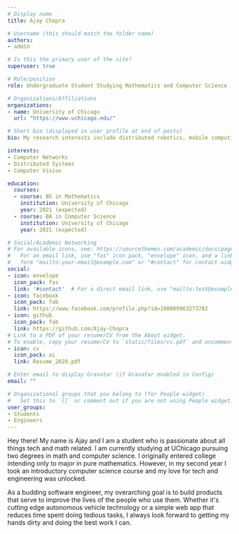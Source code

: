 ```yaml
---
# Display name
title: Ajay Chopra

# Username (this should match the folder name)
authors:
- admin

# Is this the primary user of the site?
superuser: true

# Role/position
role: Undergraduate Student Studying Mathematics and Computer Science

# Organizations/Affiliations
organizations:
- name: University of Chicago
  url: "https://www.uchicago.edu/"

# Short bio (displayed in user profile at end of posts)
bio: My research interests include distributed robotics, mobile computing and programmable matter.

interests:
- Computer Networks
- Distributed Systems
- Computer Vision

education:
  courses:
  - course: BS in Mathematics
    institution: University of Chicago
    year: 2021 (expected)
  - course: BA in Computer Science
    institution: University of Chicago
    year: 2021 (expected)

# Social/Academic Networking
# For available icons, see: https://sourcethemes.com/academic/docs/page-builder/#icons
#   For an email link, use "fas" icon pack, "envelope" icon, and a link in the
#   form "mailto:your-email@example.com" or "#contact" for contact widget.
social:
- icon: envelope
  icon_pack: fas
  link: '#contact'  # For a direct email link, use "mailto:test@example.org".
- icon: facebook
  icon_pack: fab
  link: https://www.facebook.com/profile.php?id=100009963273782
- icon: github
  icon_pack: fab
  link: https://github.com/Ajay-Chopra
# Link to a PDF of your resume/CV from the About widget.
# To enable, copy your resume/CV to `static/files/cv.pdf` and uncomment the lines below.
- icon: cv
  icon_pack: ai
  link: Resume_2020.pdf

# Enter email to display Gravatar (if Gravatar enabled in Config)
email: ""

# Organizational groups that you belong to (for People widget)
#   Set this to `[]` or comment out if you are not using People widget.
user_groups:
- Students
- Engineers
---
```


Hey there! My name is Ajay and I am a student who is passionate about all things
tech and math related. I am currently studying at UChicago pursuing two degrees
in math and computer science. I originally entered college intending only to major
in pure mathematics. However, in my second year I took an introductory computer science course
and my love for tech and engineering was unlocked.

As a budding software engineer, my overarching goal is to build products that serve
to improve the lives of the people who use them. Whether it's cutting edge autonomous vehicle
technology or a simple web app that reduces time spent doing tedious tasks, I always look
forward to getting my hands dirty and doing the best work I can.
